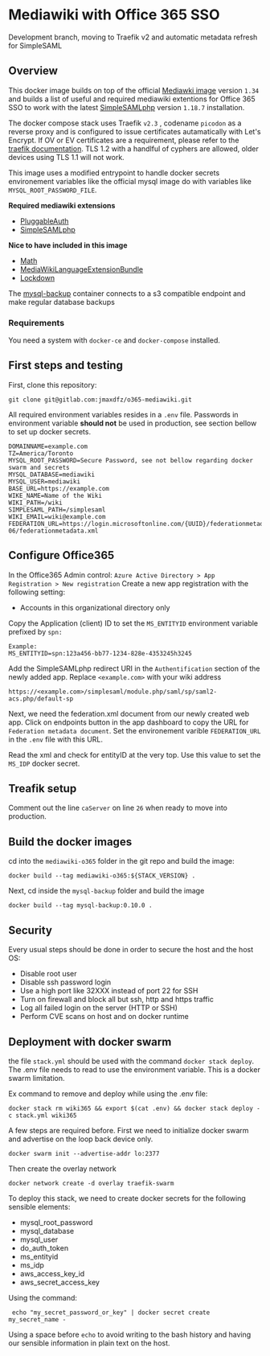 # Mediawiki with Office 365 SSO #
Development branch, moving to Traefik v2 and automatic metadata refresh for SimpleSAML

## Overview ##
This docker image builds on top of the official [Mediawki image](https://hub.docker.com/_/mediawiki) version `1.34` and builds a list of useful and required mediawiki extentions for Office 365 SSO to work with the latest [SimpleSAMLphp](https://simplesamlphp.org/download) version `1.18.7` installation.

The docker compose stack uses Traefik `v2.3` , codename `picodon` as a reverse proxy and is configured to issue certificates autamatically with Let's Encrypt. If OV or EV certificates are a requirement, please refer to the [traefik documentation](https://docs.traefik.io/v1.7/configuration/backends/docker/). TLS 1.2 with a handlful of cyphers are allowed, older devices using TLS 1.1 will not work.

This image uses a modified entrypoint to handle docker secrets environement variables like the official mysql image do with variables like `MYSQL_ROOT_PASSWORD_FILE`.

__Required mediawiki extensions__
* [PluggableAuth](https://www.mediawiki.org/wiki/Extension:PluggableAuth)
* [SimpleSAMLphp](https://www.mediawiki.org/wiki/Extension:SimpleSAMLphp)

__Nice to have included in this image__
* [Math](https://www.mediawiki.org/wiki/Extension:Math)
* [MediaWikiLanguageExtensionBundle](https://www.mediawiki.org/wiki/MediaWiki_Language_Extension_Bundle)
* [Lockdown](https://www.mediawiki.org/wiki/Extension:Lockdown)

The [mysql-backup](https://github.com/databacker/mysql-backup) container connects to a s3 compatible endpoint and make regular database backups

### Requirements ###
You need a system with `docker-ce` and `docker-compose` installed.

## First steps and testing ##
First, clone this repository:
```
git clone git@gitlab.com:jmaxdfz/o365-mediawiki.git
```
All required environment variables resides in a  `.env` file. Passwords in environment variable __should not__ be used in production, see section bellow to set up docker secrets.

```
DOMAINNAME=example.com
TZ=America/Toronto
MYSQL_ROOT_PASSWORD=Secure Password, see not bellow regarding docker swarm and secrets
MYSQL_DATABASE=mediawiki
MYSQL_USER=mediawiki
BASE_URL=https://example.com
WIKE_NAME=Name of the Wiki
WIKI_PATH=/wiki
SIMPLESAML_PATH=/simplesaml
WIKI_EMAIL=wiki@example.com
FEDERATION_URL=https://login.microsoftonline.com/{UUID}/federationmetadata/2007-06/federationmetadata.xml
```
## Configure Office365
In the Office365 Admin control:
`Azure Active Directory > App Registration > New registration`
Create a new app registration with the following setting:

* Accounts in this organizational directory only 

Copy the Application (client) ID to set the `MS_ENTITYID` environment variable prefixed by `spn:`
```
Example:
MS_ENTITYID=spn:123a456-bb77-1234-828e-4353245h3245
```
Add the SimpleSAMLphp redirect URI in the `Authentification` section of the newly added app. Replace `<example.com>` with your wiki address
```
https://<example.com>/simplesaml/module.php/saml/sp/saml2-acs.php/default-sp
```

Next, we need the federation.xml document from our newly created web app. Click on endpoints button in the app dashboard to copy the URL for `Federation metadata document`. Set the environement varible `FEDERATION_URL` in the `.env` file with this URL.

Read the xml and check for entityID at the very top. Use this value to set the `MS_IDP` docker secret.

## Treafik setup
Comment out the line `caServer` on line `26` when ready to move into production.

## Build the docker images
cd into the `mediawiki-o365` folder in the git repo and build the image:
```
docker build --tag mediawiki-o365:${STACK_VERSION} .
```
Next, cd inside the `mysql-backup` folder and build the image
```
docker build --tag mysql-backup:0.10.0 .
```

## Security
Every usual steps should be done in order to secure the host and the host OS:
* Disable root user
* Disable ssh password login
* Use a high port like 32XXX instead of port 22 for SSH
* Turn on firewall and block all but ssh, http and https traffic
* Log all failed login on the server (HTTP or SSH)
* Perform CVE scans on host and on docker runtime

## Deployment with docker swarm
the file `stack.yml` should be used with the command `docker stack deploy`. The .env file needs to read to use the environment variable. This is a docker swarm limitation.

Ex command to remove and deploy while using the .env file:
```
docker stack rm wiki365 && export $(cat .env) && docker stack deploy -c stack.yml wiki365
```
A few steps are required before. First we need to initialize docker swarm and advertise on the loop back device only.
```
docker swarm init --advertise-addr lo:2377
```
Then create the overlay network
```
docker network create -d overlay traefik-swarm
```
To deploy this stack, we need to create docker secrets for the following sensible elements:
* mysql_root_password
* mysql_database
* mysql_user
* do_auth_token
* ms_entityid
* ms_idp
* aws_access_key_id
* aws_secret_access_key

Using the command:
```
 echo "my_secret_password_or_key" | docker secret create my_secret_name -
```

Using a space before `echo` to avoid writing to the bash history and having our sensible information in plain text on the host.
